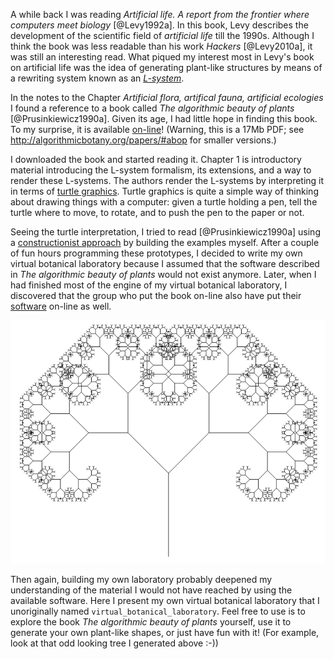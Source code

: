 A while back I was reading *Artificial life. A report from the frontier where
computers meet biology* [@Levy1992a]. In this book, Levy describes the
development of the scientific field of *artificial life* till the 1990s.
Although I think the book was less readable than his work *Hackers*
[@Levy2010a], it was still an interesting read. What piqued my interest most
in Levy's book on artificial life was the idea of generating plant-like
structures by means of a rewriting system known as an
*[L-system](https://en.wikipedia.org/wiki/L-system)*.

In the notes to the Chapter *Artificial flora, artifical fauna, artificial
ecologies* I found a reference to a book called *The algorithmic beauty of
plants* [@Prusinkiewicz1990a]. Given its age, I had little hope in finding
this book. To my surprise, it is available
[on-line](http://algorithmicbotany.org/papers/abop/abop.pdf)! (Warning, this
is a 17Mb PDF; see <http://algorithmicbotany.org/papers/#abop> for smaller
versions.) 

I downloaded the book and started reading it. Chapter 1 is introductory
material introducing the L-system formalism, its extensions, and a way to
render these L-systems. The authors render the L-systems by interpreting it in
terms of [turtle graphics](https://en.wikipedia.org/wiki/Turtle_graphics).
Turtle graphics is quite a simple way of thinking about drawing things with a
computer: given a turtle holding a pen, tell the turtle where to move, to
rotate, and to push the pen to the paper or not.

Seeing the turtle interpretation, I tried to read [@Prusinkiewicz1990a] using
a [constructionist
approach](https://en.wikipedia.org/wiki/Constructionism_(learning_theory)) by
building the examples myself. After a couple of fun hours programming these
prototypes, I decided to write my own virtual botanical laboratory because I
assumed that the software described in *The algorithmic beauty of plants*
would not exist anymore. Later, when I had finished most of the engine of my
virtual botanical laboratory, I discovered that the group who put the book
on-line also have put their
[software](http://algorithmicbotany.org/virtual_laboratory/) on-line as well.

![How much fun: I generated an odd looking tree!](images/generated_tree.png)

Then again, building my own laboratory probably deepened my understanding of
the material I would not have reached by using the available software. Here I
present my own virtual botanical laboratory that I unoriginally named
`virtual_botanical_laboratory`. Feel free to use is to explore the book *The
algorithmic beauty of plants* yourself, use it to generate your own plant-like
shapes, or just have fun with it! (For example, look at that odd looking tree
I generated above :-))
